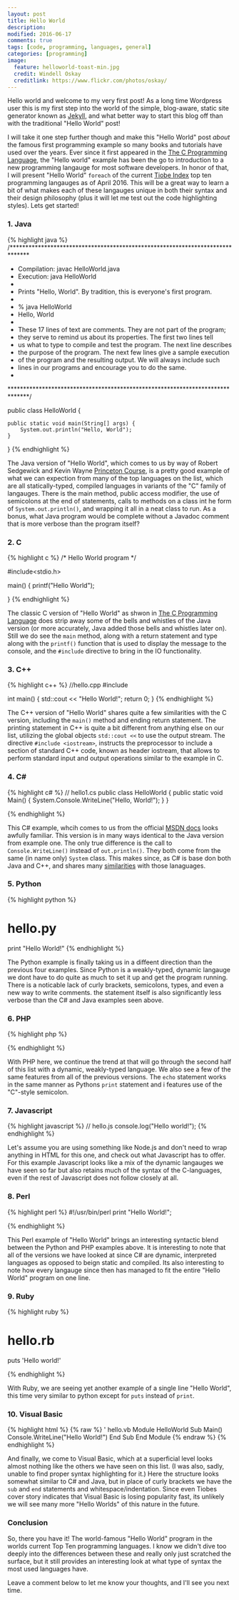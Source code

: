 ```yaml
---
layout: post
title: Hello World
description: 
modified: 2016-06-17
comments: true
tags: [code, programming, languages, general]
categories: [programming]
image:
  feature: helloworld-toast-min.jpg
  credit: Windell Oskay
  creditlink: https://www.flickr.com/photos/oskay/
---
```


Hello world and welcome to my very first post! As a long time Wordpress user this is my first step into the world of the simple, blog-aware, static site generator known as [Jekyll](https://jekyllrb.com/), and what better way to start this blog off than with the traditional "Hello World" post! 

I will take it one step further though and make this "Hello World" post *about* the famous first programming example so many books and tutorials have used over the years. Ever since it first appeared in the [The C Programming Language](https://en.wikipedia.org/wiki/The_C_Programming_Language), the "Hello world" example has been the go to introduction to a new programming langauge for most software developers. In honor of that, I will present "Hello World" `foreach` of the current [Tiobe Index](http://www.tiobe.com/tiobe_index) top ten programming langauges as of April 2016. This will be a great way to learn a bit of what makes each of these langauges unique in both their syntax and their design philosophy (plus it will let me test out the code highlighting styles). Lets get started! 

<!-- more -->

### 1. Java

{% highlight java %}
/******************************************************************************
 *  Compilation:  javac HelloWorld.java
 *  Execution:    java HelloWorld
 *
 *  Prints "Hello, World". By tradition, this is everyone's first program.
 *
 *  % java HelloWorld
 *  Hello, World
 *
 *  These 17 lines of text are comments. They are not part of the program;
 *  they serve to remind us about its properties. The first two lines tell
 *  us what to type to compile and test the program. The next line describes
 *  the purpose of the program. The next few lines give a sample execution
 *  of the program and the resulting output. We will always include such 
 *  lines in our programs and encourage you to do the same.
 *
 ******************************************************************************/
 
public class HelloWorld {

    public static void main(String[] args) {
        System.out.println("Hello, World");
    }

}
{% endhighlight %}

The Java version of "Hello World", which comes to us by way of Robert Sedgewick and Kevin Wayne [Princeton Course](http://introcs.cs.princeton.edu/), is a pretty good example of what we can expection from many of the top languages on the list, which are all statically-typed, compiled languages in variants of the "C" family of langauges. There is the main method, public access modifier, the use of semicolons at the end of statements, calls to methods on a class int he form of ```System.out.println()```, and wrapping it all in a neat class to run. As a bonus, what Java program would be complete without a Javadoc comment that is more verbose than the program itself?  

### 2. C

{% highlight c %}
/* Hello World program */

#include<stdio.h>

main()
{
    printf("Hello World");

}
{% endhighlight %}

The classic C version of "Hello World" as shwon in [The C Programming Language](http://groups.engin.umd.umich.edu/CIS/course.des/cis400/c/hworld.html) does strip away some of the bells and whistles of the Java version (or more accurately, Java added those bells and whistles later on). Still we do see the ```main``` method, along with a return statement and type along with the ```printf()``` function that is used to display the message to the console, and the ```#include``` directive to bring in the IO functionality.

### 3. C++
{% highlight c++ %}
//hello.cpp
#include <iostream>

int main()
{
  std::cout << "Hello World!";
  return 0;
}
{% endhighlight %}

The C++ version of "Hello World" shares quite a few similarities with the C version, including the ```main()``` method and ending return statement. The printing statement in C++ is quite a bit different from anything else on our list, utilizing the global objects ```std::cout <<``` to use the output stream. The directive ```#include <iostream>```, instructs the preprocessor to include a section of standard C++ code, known as header iostream, that allows to perform standard input and output operations similar to the example in C.

### 4. C\#

{% highlight c# %}
// hello1.cs
public class HelloWorld
{
   public static void Main()
   {
      System.Console.WriteLine("Hello, World!");
   }
}

{% endhighlight %}

This C# example, whcih comes to us from the official [MSDN docs](https://msdn.microsoft.com/en-us/library/aa288463(v=vs.71).aspx) looks awfully familiar. This version is in many ways identical to the Java version from example one. The only true difference is the call to ```Console.WriteLine()``` instead of ```out.println()```. They both come from the same (in name only) ```System``` class. This makes since, as C# is base don both Java and C++, and shares many [similarities](https://msdn.microsoft.com/en-us/library/ms836794.aspx) with those lanaguages.

### 5. Python

{% highlight python %}
# hello.py
print "Hello World!"
{% endhighlight %}

The Python example is finally taking us in a diffeent direction than the previous four examples. Since Python is a weakly-typed, dynamic langauge we dont have to do quite as much to set it up and get the program running. There is a noticable lack of curly brackets, semicolons, types, and even a new way to write comments. the statement itself is also significantly less verbose than the C# and Java examples seen above. 

### 6. PHP

{% highlight php %}
 <?php 
    //hello.php
    echo 'Hello World'; 
 ?> 
{% endhighlight %}

With PHP here, we continue the trend at that will go through the second half of this list with a dynamic, weakly-typed language. We also see a few of the same features from all of the previous versions. The ```echo``` statement works in the same manner as Pythons ```print``` statement and i features use of the "C"-style semicolon.  

### 7. Javascript

{% highlight javascript %}
// hello.js
console.log("Hello world!");
{% endhighlight %}

Let's assume you are using something like Node.js and don't need to wrap anything in HTML for this one, and check out what Javascript has to offer. For this example Javascript looks like a mix of the dynamic langauges we have seen so far but also retains much of the syntax of the C-languages, even if the rest of Javascript does not follow closely at all. 

### 8. Perl

{% highlight perl %}
#!/usr/bin/perl
print "Hello World!";

{% endhighlight %}

This Perl example of "Hello World" brings an interesting syntactic blend between the Python and PHP examples above. It is interesting to note that all of the versions we have looked at since C# are dynamic, interpreted languages as opposed to beign static and compiled. Its also interesting to note how every langauge since then has managed to fit the entire "Hello World" program on one line.  

### 9. Ruby

{% highlight ruby %}
# hello.rb
puts 'Hello world!'

{% endhighlight %}

With Ruby, we are seeing yet another example of a single line "Hello World", this time very similar to python except for ```puts``` instead of ```print```. 


### 10. Visual Basic

{% highlight html %}
{% raw %}
' hello.vb 
Module HelloWorld
  Sub Main()
      Console.WriteLine("Hello World!")
  End Sub 
End Module
{% endraw %}
{% endhighlight %}

And finally, we come to Visual Basic, which at a superficial level looks almost nothing like the others we have seen on this list. (I was also, sadly, unable to find proper syntax highlighting for it.) Here the structure looks somewhat similar to C# and Java, but in place of curly brackets we have the ```sub``` and ```end``` statements and whitespace/indentation. Since even Tiobes cover story indicates that Visual Basic is losing popularity fast, its unlikely we will see many more "Hello Worlds" of this nature in the future. 

### Conclusion

So, there you have it! The world-famous "Hello World" program in the worlds current Top Ten programming languages. I know we didn't dive too deeply into the differences between these and really only just scratched the surface, but it still provides an interesting look at what type of syntax the most used languages have. 

Leave a comment below to let me know your thoughts, and I'll see you next time.
